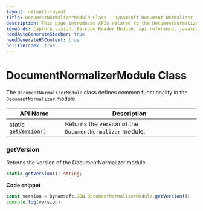 ```yaml
---
layout: default-layout
title: DocumentNormalizerModule Class - Dynamsoft Document Normalizer JavaScript Edition API
description: This page introduces APIs related to the DocumentNormalizerModule Class of Dynamsoft Document Normalizer JavaScript Edition.
keywords: capture vision, Barcode Reader Module, api reference, javascript, js
needAutoGenerateSidebar: true
needGenerateH3Content: true
noTitleIndex: true
---
```


# DocumentNormalizerModule Class

The `DocumentNormalizerModule` class defines common functionality in the `DocumentNormalizer` module.

| API Name                             | Description                                             |
| ------------------------------------ | ------------------------------------------------------- |
| static [`getVersion()`](#getversion) | Returns the version of the `DocumentNormalizer` module. |

### getVersion

Returns the version of the DocumentNormalizer module.

```typescript
static getVersion(): string;
```

**Code snippet**

```javascript
const version = Dynamsoft.DDN.DocumentNormalizerModule.getVersion();
console.log(version);
```